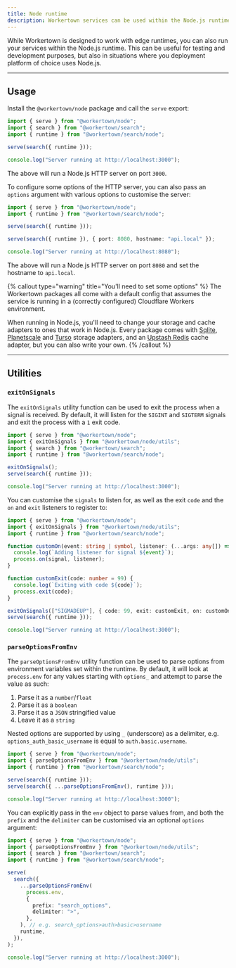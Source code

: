 ```yaml
---
title: Node runtime
description: Workertown services can be used within the Node.js runtime too.
---
```


While Workertown is designed to work with edge runtimes, you can also run your
services within the Node.js runtime. This can be useful for testing and
development purposes, but also in situations where you deployment platform of
choice uses Node.js.

---

## Usage

Install the `@workertown/node` package and call the `serve` export:

```ts
import { serve } from "@workertown/node";
import { search } from "@workertown/search";
import { runtime } from "@workertown/search/node";

serve(search({ runtime }));

console.log("Server running at http://localhost:3000");
```

The above will run a Node.js HTTP server on port `3000`.

To configure some options of the HTTP server, you can also pass an `options`
argument with various options to customise the server:

```ts
import { serve } from "@workertown/node";
import { runtime } from "@workertown/search/node";

serve(search({ runtime }));

serve(search({ runtime }), { port: 8080, hostname: "api.local" });

console.log("Server running at http://localhost:8080");
```

The above will run a Node.js HTTP server on port `8080` and set the hostname to
`api.local`.

{% callout type="warning" title="You'll need to set some options" %}
The Workertown packages all come with a default config that assumes the service
is running in a (correctly configured) Cloudflare Workers environment.

When running in Node.js, you'll need to change your storage and cache adapters
to ones that work in Node.js. Every package comes with
[Sqlite](https://www.sqlite.org/index.html),
[Planetscale](https://planetscale.com/) and [Turso](https://turso.tech/) storage
adapters, and an [Upstash Redis](https://docs.upstash.com/redis) cache adapter,
but you can also write your own.
{% /callout %}

---

## Utilities

### `exitOnSignals`

The `exitOnSignals` utility function can be used to exit the process when a
signal is received. By default, it will listen for the `SIGINT` and `SIGTERM`
signals and exit the process with a `1` exit code.

```ts
import { serve } from "@workertown/node";
import { exitOnSignals } from "@workertown/node/utils";
import { search } from "@workertown/search";
import { runtime } from "@workertown/search/node";

exitOnSignals();
serve(search({ runtime }));

console.log("Server running at http://localhost:3000");
```

You can customise the `signals` to listen for, as well as the exit `code` and
the `on` and `exit` listeners to register to:

```ts
import { serve } from "@workertown/node";
import { exitOnSignals } from "@workertown/node/utils";
import { runtime } from "@workertown/search/node";

function customOn(event: string | symbol, listener: (...args: any[]) => void) {
  console.log(`Adding listener for signal ${event}`);
  process.on(signal, listener);
}

function customExit(code: number = 99) {
  console.log(`Exiting with code ${code}`);
  process.exit(code);
}

exitOnSignals(["SIGMADEUP"], { code: 99, exit: customExit, on: customOn });
serve(search({ runtime }));

console.log("Server running at http://localhost:3000");
```


### `parseOptionsFromEnv`

The `parseOptionsFromEnv` utility function can be used to parse options from
environment variables set within the runtime. By default, it will look at
`process.env` for any values starting with `options_` and attempt to parse the
value as such:

1. Parse it as a `number`/`float`
2. Parse it as a `boolean`
3. Parse it as a `JSON` stringified value
4. Leave it as a `string`

Nested options are supported by using `_` (underscore) as a delimiter, e.g.
`options_auth_basic_username` is equal to `auth.basic.username`.

```ts
import { serve } from "@workertown/node";
import { parseOptionsFromEnv } from "@workertown/node/utils";
import { runtime } from "@workertown/search/node";

serve(search({ runtime }));
serve(search({ ...parseOptionsFromEnv(), runtime }));

console.log("Server running at http://localhost:3000");
```

You can explicitly pass in the `env` object to parse values from, and both the
`prefix` and the `delimiter` can be customised via an optional `options`
argument:

```ts
import { serve } from "@workertown/node";
import { parseOptionsFromEnv } from "@workertown/node/utils";
import { search } from "@workertown/search";
import { runtime } from "@workertown/search/node";

serve(
  search({
    ...parseOptionsFromEnv(
      process.env,
      {
        prefix: "search_options",
        delimiter: ">",
      },
    ), // e.g. search_options>auth>basic>username
    runtime,
  }),
);

console.log("Server running at http://localhost:3000");
```
